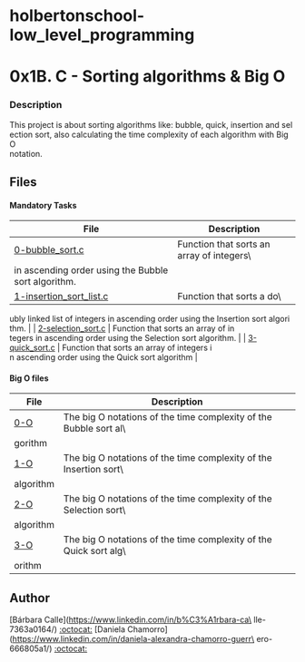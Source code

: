 # holbertonschool-low_level_programming
# 0x1B. C - Sorting algorithms & Big O
### Description
This project is about sorting algorithms like: bubble, quick, insertion and sel\
ection sort, also calculating the time complexity of each algorithm with Big O \
notation.
## Files
#### Mandatory Tasks
| File | Description |
| ------ | ------ |
| [0-bubble_sort.c](0-bubble_sort.c) | Function that sorts an array of integers\
 in ascending order using the Bubble sort algorithm. |
| [1-insertion_sort_list.c](1-insertion_sort_list.c) | Function that sorts a do\
ubly linked list of integers in ascending order using the Insertion sort algori\
thm. |
| [2-selection_sort.c](2-selection_sort.c) | Function that sorts an array of in\
tegers in ascending order using the Selection sort algorithm. |
| [3-quick_sort.c](3-quick_sort.c) | Function that sorts an array of integers i\
n ascending order using the Quick sort algorithm |
#### Big O files
| File | Description |
| ------ | ------ |
| [0-O](0-O) | The big O notations of the time complexity of the Bubble sort al\
gorithm |
| [1-O](1-O) | The big O notations of the time complexity of the Insertion sort\
 algorithm |
| [2-O](2-O) | The big O notations of the time complexity of the Selection sort\
 algorithm |
| [3-O](3-O) | The big O notations of the time complexity of the Quick sort alg\
orithm |
## Author
[Bárbara Calle](https://www.linkedin.com/in/b%C3%A1rbara-ca\
lle-7363a0164/) [:octocat:](https://github.com/dabrabgellak)
[Daniela Chamorro](https://www.linkedin.com/in/daniela-alexandra-chamorro-guerr\
ero-666805a1/) [:octocat:](https://github.com/dalexach)
